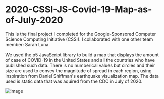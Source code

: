 # 2020-CSSI-JS-Covid-19-Map-as-of-July-2020

This is the final project I completed for the Google-Sponsored Computer Science Computing Initiative (CSSI). I collaborated with one other team member: Sarah Luna. 

We used the p5 JavaScript library to build a map that displays the amount of case of COVID-19 in the United States and all the countries who have published such data. There is no numberical values but circles and their size are used to convey the magnitude of spread in each region, using inspiration from Daniel Shiffman's earthquake visualization map. The data used is static data that was aquired from the CDC in July of 2020.


![image](https://github.com/MaxGastelum/2020-CSSI-JS-Covid-19-Map-as-of-July-2020/assets/78455758/aea8b8f5-762e-42b8-b481-393316095d97)
